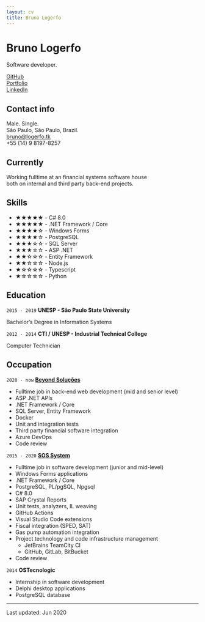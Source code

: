 ```yaml
---
layout: cv
title: Bruno Logerfo
---
```

# Bruno Logerfo
Software developer.

<div id="webaddress">
<a href="https://github.com/Logerfo">GitHub</a><br>
<a href="https://logerfo.tk">Portfolio</a><br>
<a href="https://www.linkedin.com/in/logerfo/">LinkedIn</a>
</div>

## Contact info
Male. Single.  
São Paulo, São Paulo, Brazil.  
<a href="mailto:bruno@logerfo.tk">bruno@logerfo.tk</a>  
+55 (14) 9 8197-8257

## Currently

Working fulltime at an financial systems software house  
both on internal and third party back-end projects.

## Skills
<!-- ★☆ -->

- ★★★★★ - C# 8.0
- ★★★★★ - .NET Framework / Core
- ★★★★☆ - Windows Forms
- ★★★★☆ - PostgreSQL
- ★★★☆☆ - SQL Server
- ★★★☆☆ - ASP .NET
- ★★☆☆☆ - Entity Framework
- ★★☆☆☆ - Node.js
- ★☆☆☆☆ - Typescript
- ★☆☆☆☆ - Python

## Education

`2015 - 2019`
__UNESP - São Paulo State University__

Bachelor’s Degree in Information Systems

`2012 - 2014`
__CTI / UNESP - Industrial Technical College__

Computer Technician

## Occupation

`2020 - now`
[__Beyond Soluções__](http://imaginebeyond.com.br/)

- Fulltime job in back-end web development (mid and senior level)
- ASP .NET APIs
- .NET Framework / Core
- SQL Server, Entity Framework
- Docker
- Unit and integration tests
- Third party financial software integration
- Azure DevOps
- Code review

`2015 - 2020`
[__SOS System__](http://sospostos.com.br/)

- Fulltime job in software development (junior and mid-level)
- Windows Forms applications
- .NET Framework / Core
- PostgreSQL, PL/pgSQL, Npgsql
- C# 8.0
- SAP Crystal Reports
- Unit tests, analyzers, IL weaving
- GitHub Actions
- Visual Studio Code extensions
- Fiscal integration (SPED, SAT)
- Gas pump automation integration
- Project technology and code infrastructure management
  - JetBrains TeamCity CI
  - GitHub, GitLab, BitBucket
- Code review

`2014`
__OSTecnologic__

- Internship in software development
- Delphi desktop applications
- PostgreSQL database

---
Last updated: Jun 2020
